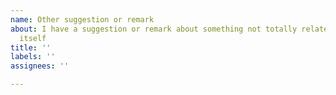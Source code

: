 ```yaml
---
name: Other suggestion or remark
about: I have a suggestion or remark about something not totally related to the bot
  itself
title: ''
labels: ''
assignees: ''

---
```



